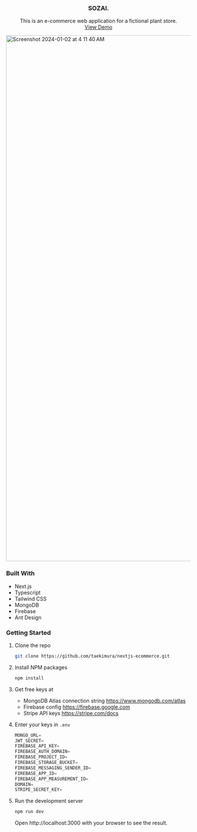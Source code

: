 <div align="center">
  <h3 align="center">SOZAI.</h3>

  <p align="center">
    This is an e-commerce web application for a fictional plant store.
    <br />
    <a href="https://nextjs-plant-tae-ecommerce.vercel.app/">View Demo</a>
  </p>
</div>

<img width="1434" alt="Screenshot 2024-01-02 at 4 11 40 AM" src="https://github.com/taekimura/nextjs-ecommerce/assets/55253319/cbe17988-3938-4052-95aa-bcfdf8ce5de3">


### Built With

* Next.js
* Typescript
* Tailwind CSS
* MongoDB
* Firebase
* Ant Design


### Getting Started

1. Clone the repo
   ```sh
   git clone https://github.com/taekimura/nextjs-ecommerce.git
   ```
2. Install NPM packages
   ```sh
   npm install
   ```
3. Get free keys at 
   * MongoDB Atlas connection string https://www.mongodb.com/atlas
   * Firebase config https://firebase.google.com
   * Stripe API keys https://stripe.com/docs
     
4. Enter your keys in `.env`
   ```js
   MONGO_URL=
   JWT_SECRET=
   FIREBASE_API_KEY=
   FIREBASE_AUTH_DOMAIN=
   FIREBASE_PROJECT_ID=
   FIREBASE_STORAGE_BUCKET=
   FIREBASE_MESSAGING_SENDER_ID=
   FIREBASE_APP_ID=
   FIREBASE_APP_MEASUREMENT_ID=
   DOMAIN=
   STRIPE_SECRET_KEY=
   ```
5. Run the development server
   ```sh
   npm run dev
   ```
   Open http://localhost:3000 with your browser to see the result.

